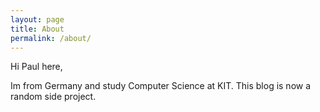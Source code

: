 ```yaml
---
layout: page
title: About
permalink: /about/
---
```


Hi Paul here,

Im from Germany and study Computer Science at KIT.
This blog is now a random side project. 